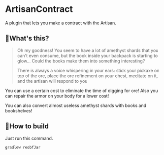 # ArtisanContract

A plugin that lets you make a contract with the Artisan.

## 🤔What's this?

> Oh my goodness! You seem to have a lot of amethyst shards that you can't even consume, but the book inside your
> backpack
> is starting to glow... Could the books make them into something interesting?
>
> There is always a voice whispering in your ears: stick your pickaxe on top of the ore, place the ore refinement on
> your
> chest, meditate on it, and the artisan will respond to you

You can use a certain cost to eliminate the time of digging for ore! Also you can repair the armor on your body for a
lower cost!

You can also convert almost useless amethyst shards with books and bookshelves!

## 🤗How to build

Just run this command.

```shell
gradlew reobfJar
```
